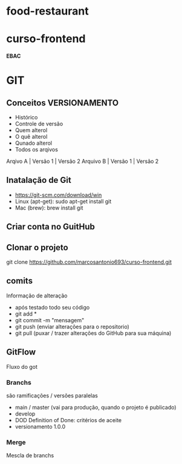 # food-restaurant
# curso-frontend
#### EBAC

# GIT
## Conceitos VERSIONAMENTO

- Histórico
- Controle de versão
- Quem alterol
- O quê alterol
- Qunado alterol
- Todos os arqivos


Arqivo A  | Versão 1 | Versão 2
Arquivo B | Versão 1 | Versão 2

## Inatalação de Git
- https://git-scm.com/download/win
- Linux (apt-get): sudo apt-get install git
- Mac (brew): brew install git

## Criar conta no GuitHub

## Clonar o projeto
git clone https://github.com/marcosantonio693/curso-frontend.git

## comits
Informação de alteração 
- após testado todo seu código
- git add *
- git commit -m "mensagem"
- git push (enviar alterações para o repositorio)
- git pull (puxar /  trazer alterações do GitHub para sua máquina)


## GitFlow
Fluxo do got 
### Branchs
são ramificações / versões paralelas

- main / master (vai para produção, quando o projeto é publicado)
- develop
- DOD Definition of Done: critérios de aceite 
- versionamento 1.0.0

### Merge
Mescla de branchs
